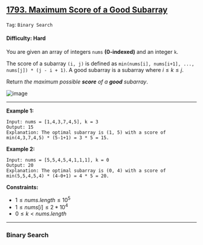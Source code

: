 ## [1793. Maximum Score of a Good Subarray](https://leetcode.com/problems/maximum-score-of-a-good-subarray)

```Tag```: ```Binary Search```

#### Difficulty: Hard

You are given an array of integers ```nums``` __(0-indexed)__ and an integer ```k```.

The score of a subarray ```(i, j)``` is defined as ```min(nums[i], nums[i+1], ..., nums[j]) * (j - i + 1)```. A good subarray is a subarray where $i \le k \le j$.

Return _the maximum possible __score__ of a __good__ subarray_.

![image](https://github.com/quananhle/Python/assets/35042430/251c48d3-d498-4790-b017-4622db9ebfaf)

---

__Example 1:__
```
Input: nums = [1,4,3,7,4,5], k = 3
Output: 15
Explanation: The optimal subarray is (1, 5) with a score of min(4,3,7,4,5) * (5-1+1) = 3 * 5 = 15.
```

__Example 2:__
```
Input: nums = [5,5,4,5,4,1,1,1], k = 0
Output: 20
Explanation: The optimal subarray is (0, 4) with a score of min(5,5,4,5,4) * (4-0+1) = 4 * 5 = 20.
```

__Constraints:__

- $1 \le nums.length \le 10^5$
- $1 \le nums[i] \le 2 * 10^4$
- $0 \le k \lt nums.length$

---

### Binary Search
